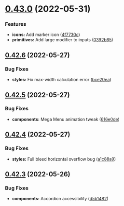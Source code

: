 # [0.43.0](https://github.com/jacecotton/tcds/compare/v0.42.6...v0.43.0) (2022-05-31)


### Features

* **icons:** Add marker icon ([4f7730c](https://github.com/jacecotton/tcds/commit/4f7730cff379948d163ce4a87a2b686c86cf7956))
* **primitives:** Add large modifier to inputs ([0392b65](https://github.com/jacecotton/tcds/commit/0392b65bee85c8893787af20bca7768ad49e4c24))



## [0.42.6](https://github.com/jacecotton/tcds/compare/v0.42.5...v0.42.6) (2022-05-27)


### Bug Fixes

* **styles:** Fix max-width calculation error ([bce20ea](https://github.com/jacecotton/tcds/commit/bce20eaa7d7b8f285dd8ecae8bba378f4b6a11b1))



## [0.42.5](https://github.com/jacecotton/tcds/compare/v0.42.4...v0.42.5) (2022-05-27)


### Bug Fixes

* **components:** Mega Menu animation tweak ([616e0de](https://github.com/jacecotton/tcds/commit/616e0de4b7988b1df5264365f7a1021511ea98b5))



## [0.42.4](https://github.com/jacecotton/tcds/compare/v0.42.3...v0.42.4) (2022-05-27)


### Bug Fixes

* **styles:** Full bleed horizontal overflow bug ([a1c88a9](https://github.com/jacecotton/tcds/commit/a1c88a936d9e8e31844f2ad77c62a5ab6c7891af))



## [0.42.3](https://github.com/jacecotton/tcds/compare/v0.42.2...v0.42.3) (2022-05-26)


### Bug Fixes

* **components:** Accordion accessibility ([d5b1482](https://github.com/jacecotton/tcds/commit/d5b1482c7fc878e0238ed7af124d2e54e6f6ae53))



